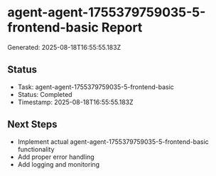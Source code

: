 # agent-agent-1755379759035-5-frontend-basic Report

Generated: 2025-08-18T16:55:55.183Z

## Status
- Task: agent-agent-1755379759035-5-frontend-basic
- Status: Completed
- Timestamp: 2025-08-18T16:55:55.183Z

## Next Steps
- Implement actual agent-agent-1755379759035-5-frontend-basic functionality
- Add proper error handling
- Add logging and monitoring
